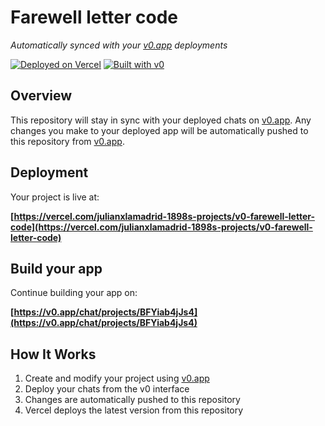 # Farewell letter code

*Automatically synced with your [v0.app](https://v0.app) deployments*

[![Deployed on Vercel](https://img.shields.io/badge/Deployed%20on-Vercel-black?style=for-the-badge&logo=vercel)](https://vercel.com/julianxlamadrid-1898s-projects/v0-farewell-letter-code)
[![Built with v0](https://img.shields.io/badge/Built%20with-v0.app-black?style=for-the-badge)](https://v0.app/chat/projects/BFYiab4jJs4)

## Overview

This repository will stay in sync with your deployed chats on [v0.app](https://v0.app).
Any changes you make to your deployed app will be automatically pushed to this repository from [v0.app](https://v0.app).

## Deployment

Your project is live at:

**[https://vercel.com/julianxlamadrid-1898s-projects/v0-farewell-letter-code](https://vercel.com/julianxlamadrid-1898s-projects/v0-farewell-letter-code)**

## Build your app

Continue building your app on:

**[https://v0.app/chat/projects/BFYiab4jJs4](https://v0.app/chat/projects/BFYiab4jJs4)**

## How It Works

1. Create and modify your project using [v0.app](https://v0.app)
2. Deploy your chats from the v0 interface
3. Changes are automatically pushed to this repository
4. Vercel deploys the latest version from this repository
